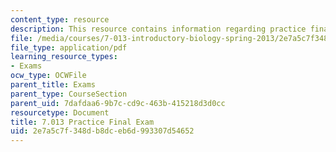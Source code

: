 ```yaml
---
content_type: resource
description: This resource contains information regarding practice final exam.
file: /media/courses/7-013-introductory-biology-spring-2013/2e7a5c7f348db8dceb6d993307d54652_MIT7_013S13_Final_SP09Q.pdf
file_type: application/pdf
learning_resource_types:
- Exams
ocw_type: OCWFile
parent_title: Exams
parent_type: CourseSection
parent_uid: 7dafdaa6-9b7c-cd9c-463b-415218d3d0cc
resourcetype: Document
title: 7.013 Practice Final Exam
uid: 2e7a5c7f-348d-b8dc-eb6d-993307d54652
---
```

